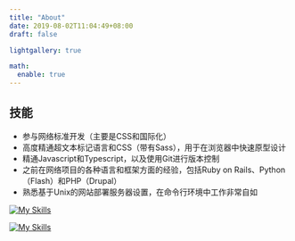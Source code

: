 ```yaml
---
title: "About"
date: 2019-08-02T11:04:49+08:00
draft: false

lightgallery: true

math:
  enable: true
---
```


## 技能
- 参与网络标准开发（主要是CSS和国际化）
- 高度精通超文本标记语言和CSS（带有Sass），用于在浏览器中快速原型设计
- 精通Javascript和Typescript，以及使用Git进行版本控制
- 之前在网络项目的各种语言和框架方面的经验，包括Ruby on Rails、Python（Flash）和PHP（Drupal）
- 熟悉基于Unix的网站部署服务器设置，在命令行环境中工作非常自如

[![My Skills](https://skillicons.dev/icons?i=js,html,css,vue,react,ts,webpack)](https://skillicons.dev)

[![My Skills](https://skillicons.dev/icons?i=nextjs,nodejs,docker,go,postgres)](https://skillicons.dev)
